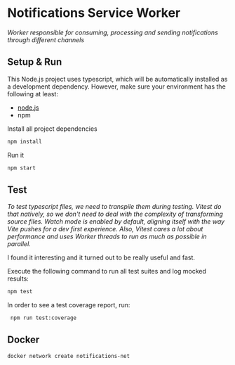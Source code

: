 ﻿# Notifications Service Worker

  *Worker responsible for consuming, processing and sending notifications through different channels*

## Setup & Run

This Node.js project uses typescript, which will be automatically installed as a development dependency. However, make sure your environment has the following at least:
- [node.js](https://nodejs.org/en/download/)
- npm

Install all project dependencies

```bash
npm install
```
Run it 

```bash
npm start
```

## Test

*To test typescript files, we need to transpile them during testing. Vitest do that natively, so we don't need to deal with the complexity of transforming source files. Watch mode is enabled by default, aligning itself with the way Vite pushes for a dev first experience. Also, Vitest cares a lot about performance and uses Worker threads to run as much as possible in parallel.*

I found it interesting and it turned out to be really useful and fast.


Execute the following command to run all test suites and log mocked results:

```bash
npm test
```

In order to see a test coverage report, run:

```bash
 npm run test:coverage
```

## Docker

```bash
docker network create notifications-net
```